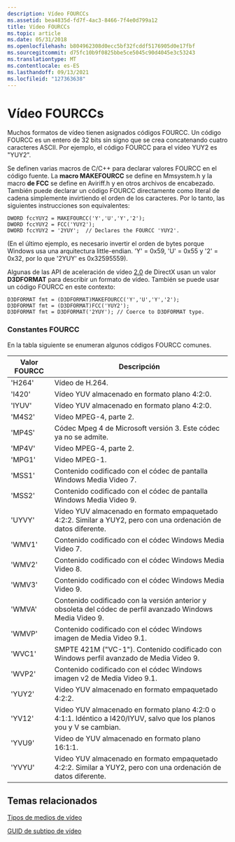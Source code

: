 ```yaml
---
description: Vídeo FOURCCs
ms.assetid: bea4835d-fd7f-4ac3-8466-7f4e0d799a12
title: Vídeo FOURCCs
ms.topic: article
ms.date: 05/31/2018
ms.openlocfilehash: b804962308d0ecc5bf32fcddf5176905d0e17fbf
ms.sourcegitcommit: d75fc10b9f0825bbe5ce5045c90d4045e3c53243
ms.translationtype: MT
ms.contentlocale: es-ES
ms.lasthandoff: 09/13/2021
ms.locfileid: "127363638"
---
```

# <a name="video-fourccs"></a>Vídeo FOURCCs

Muchos formatos de vídeo tienen asignados códigos FOURCC. Un código FOURCC es un entero de 32 bits sin signo que se crea concatenando cuatro caracteres ASCII. Por ejemplo, el código FOURCC para el vídeo YUY2 es "YUY2".

Se definen varias macros de C/C++ para declarar valores FOURCC en el código fuente. La **macro MAKEFOURCC** se define en Mmsystem.h y la macro **de FCC** se define en Aviriff.h y en otros archivos de encabezado. También puede declarar un código FOURCC directamente como literal de cadena simplemente invirtiendo el orden de los caracteres. Por lo tanto, las siguientes instrucciones son equivalentes:

``` syntax
DWORD fccYUY2 = MAKEFOURCC('Y','U','Y','2');
DWORD fccYUY2 = FCC('YUY2');
DWORD fccYUY2 = '2YUY';  // Declares the FOURCC 'YUY2'.
```

(En el último ejemplo, es necesario invertir el orden de bytes porque Windows usa una arquitectura little-endian. 'Y' = 0x59, 'U' = 0x55 y '2' = 0x32, por lo que '2YUY' es 0x32595559).

Algunas de las API de aceleración de vídeo [2.0](directx-video-acceleration-2-0.md) de DirectX usan un valor **D3DFORMAT** para describir un formato de vídeo. También se puede usar un código FOURCC en este contexto:

``` syntax
D3DFORMAT fmt = (D3DFORMAT)MAKEFOURCC('Y','U','Y','2');
D3DFORMAT fmt = (D3DFORMAT)FCC('YUY2');
D3DFORMAT fmt = D3DFORMAT('2YUY'); // Coerce to D3DFORMAT type.
```

### <a name="fourcc-constants"></a>Constantes FOURCC

En la tabla siguiente se enumeran algunos códigos FOURCC comunes.



| Valor FOURCC | Descripción                                                                                                           |
|--------------|-----------------------------------------------------------------------------------------------------------------------|
| 'H264'       | Vídeo de H.264.                                                                                                          |
| 'I420'       | Vídeo YUV almacenado en formato plano 4:2:0.                                                                              |
| 'IYUV'       | Vídeo YUV almacenado en formato plano 4:2:0.                                                                              |
| 'M4S2'       | Vídeo MPEG-4, parte 2.                                                                                                  |
| 'MP4S'       | Códec Mpeg 4 de Microsoft versión 3. Este códec ya no se admite.                                                  |
| 'MP4V'       | Vídeo MPEG-4, parte 2.                                                                                                  |
| 'MPG1'       | Vídeo MPEG-1.                                                                                                         |
| 'MSS1'       | Contenido codificado con el códec de pantalla Windows Media Video 7.                                                          |
| 'MSS2'       | Contenido codificado con el códec de pantalla Windows Media Video 9.                                                          |
| 'UYVY'       | Vídeo YUV almacenado en formato empaquetado 4:2:2. Similar a YUY2, pero con una ordenación de datos diferente.                         |
| 'WMV1'       | Contenido codificado con el códec Windows Media Video 7.                                                                 |
| 'WMV2'       | Contenido codificado con el códec Windows Media Video 8.                                                                 |
| 'WMV3'       | Contenido codificado con el códec Windows Media Video 9.                                                                 |
| 'WMVA'       | Contenido codificado con la versión anterior y obsoleta del códec de perfil avanzado Windows Media Video 9.                 |
| 'WMVP'       | Contenido codificado con el códec Windows imagen de Media Video 9.1.                                                         |
| 'WVC1'       | SMPTE 421M ("VC-1"). Contenido codificado con Windows perfil avanzado de Media Video 9.                                     |
| 'WVP2'       | Contenido codificado con el códec Windows imagen v2 de Media Video 9.1.                                                      |
| 'YUY2'       | Vídeo YUV almacenado en formato empaquetado 4:2:2.                                                                              |
| 'YV12'       | Vídeo YUV almacenado en formato plano 4:2:0 o 4:1:1. Idéntico a I420/IYUV, salvo que los planos you y V se cambian. |
| 'YVU9'       | Vídeo de YUV almacenado en formato plano 16:1:1.                                                                             |
| 'YVYU'       | Vídeo YUV almacenado en formato empaquetado 4:2:2. Similar a YUY2, pero con una ordenación de datos diferente.                         |



 

## <a name="related-topics"></a>Temas relacionados

<dl> <dt>

[Tipos de medios de vídeo](video-media-types.md)
</dt> <dt>

[GUID de subtipo de vídeo](video-subtype-guids.md)
</dt> </dl>

 

 



